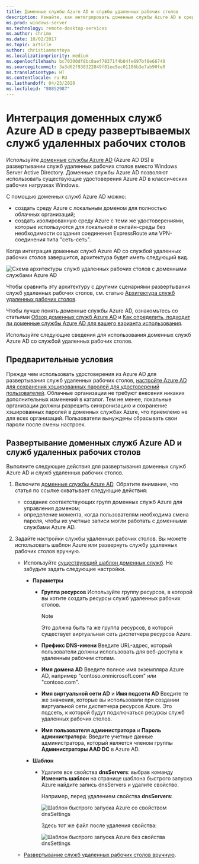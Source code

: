 ```yaml
---
title: Доменные службы Azure AD и службы удаленных рабочих столов
description: Узнайте, как интегрировать доменные службы Azure AD в среду развертываемых служб удаленных рабочих столов.
ms.prod: windows-server
ms.technology: remote-desktop-services
ms.author: chrimo
ms.date: 10/02/2017
ms.topic: article
author: christianmontoya
ms.localizationpriority: medium
ms.openlocfilehash: bc70300df8bc8aef78371f4b84fe697bf8e66749
ms.sourcegitcommit: 3a3d62f938322849f81ee9ec01186b3e7ab90fe0
ms.translationtype: HT
ms.contentlocale: ru-RU
ms.lasthandoff: 04/23/2020
ms.locfileid: "80852987"
---
```

# <a name="integrate-azure-ad-domain-services-with-your-rds-deployment"></a>Интеграция доменных служб Azure AD в среду развертываемых служб удаленных рабочих столов

Используйте [доменные службы Azure AD](/azure/active-directory-domain-services/active-directory-ds-overview) (Azure AD DS) в развертывании служб удаленных рабочих столов вместо Windows Server Active Directory. Доменные службы Azure AD позволяют использовать существующие удостоверения Azure AD в классических рабочих нагрузках Windows.

С помощью доменных служб Azure AD можно: 
- создать среду Azure с локальным доменом для полностью облачных организаций; 
- создать изолированную среду Azure с теми же удостоверениями, которые используются для локальной и онлайн-среды без необходимости создания соединения ExpressRoute или VPN-соединения типа "сеть-сеть". 

Когда интеграция доменных служб Azure AD со службой удаленных рабочих столов завершится, архитектура будет иметь следующий вид.

![Схема архитектуры служб удаленных рабочих столов с доменными службами Azure AD](media/aadds-rds.png)

Чтобы сравнить эту архитектуру с другими сценариями развертывания служб удаленных рабочих столов, см. статью [Архитектура служб удаленных рабочих столов](desktop-hosting-logical-architecture.md).

Чтобы лучше понять доменные службы Azure AD, ознакомьтесь со статьями [Обзор доменных служб Azure AD](/azure/active-directory-domain-services/active-directory-ds-overview) и [Как определить, подходит ли доменные службы Azure AD для вашего варианта использования](/azure/active-directory-domain-services/active-directory-ds-comparison).

Используйте следующие сведения для использования доменных служб Azure AD со службой удаленных рабочих столов.

## <a name="prerequisites"></a>Предварительные условия

Прежде чем использовать удостоверения из Azure AD для развертывания служб удаленных рабочих столов, [настройте Azure AD для сохранения хэшированных паролей для удостоверений пользователей](/azure/active-directory-domain-services/active-directory-ds-getting-started-password-sync). Облачные организации не требуют внесения никаких дополнительных изменений в каталог. Тем не менее, локальные организации должны разрешить синхронизацию и сохранение хэшированных паролей в доменных службах Azure, что приемлемо не для всех организаций. Пользователи вынуждены сбрасывать свои пароли после смены настроек.

## <a name="deploy-azure-ad-ds-and-rds"></a>Развертывание доменных служб Azure AD и служб удаленных рабочих столов 
Выполните следующие действия для развертывания доменных служб Azure AD и служб удаленных рабочих столов.

1. Включите [доменные службы Azure AD](/azure/active-directory-domain-services/active-directory-ds-getting-started). Обратите внимание, что статья по ссылке охватывает следующие действия:
   - создание соответствующих групп доменных служб Azure для управления доменом;
   - определение момента, когда пользователям необходима смена пароля, чтобы их учетные записи могли работать с доменными службами Azure AD.
   
2. Задайте настройки службы удаленных рабочих столов. Вы можете использовать шаблон Azure или развернуть службу удаленных рабочих столов вручную.
   - Используйте [существующий шаблон доменных служб](https://azure.microsoft.com/resources/templates/rds-deployment-existing-ad/). Не забудьте задать следующие настройки.
   
     - **Параметры**
       - **Группа ресурсов** Используйте группу ресурсов, в которой вы хотите создать ресурсы служб удаленных рабочих столов.
         > [!NOTE] 
         > Это должна быть та же группа ресурсов, в которой существует виртуальная сеть диспетчера ресурсов Azure.

       - **Префикс DNS-имени** Введите URL-адрес, который пользователи должны использовать для веб-доступа к удаленным рабочим столам.
       - **Имя домена AD** Введите полное имя экземпляра Azure AD, например "contoso.onmicrosoft.com" или "contoso.com".
       - **Имя виртуальной сети AD** и **Имя подсети AD** Введите те же значения, которые вы использовали при создании виртуальной сети диспетчера ресурсов Azure. Это подсеть, к которой будут подключаться ресурсы служб удаленных рабочих столов.
       - **Имя пользователя администратора** и **Пароль администратора**: Введите учетные данные администратора, который является членом группы **Администраторы AAD DC** в Azure AD.
   
     - **Шаблон**
        - Удалите все свойства **dnsServers**: выбрав команду **Изменить шаблон** на странице шаблона быстрого запуска Azure найдите запись dnsServers и удалите свойство. 

           Например, перед удалением свойства **dnsServers**:
      
           ![Шаблон быстрого запуска Azure со свойством dnsSettings](media/rds-remove-dnssettings-before.png)

           Здесь тот же файл после удаления свойства:

           ![Шаблон быстрого запуска Azure без свойства dnsSettings](media/rds-remove-dnssettings-after.png)
   
   - [Развертывание служб удаленных рабочих столов вручную](rds-deploy-infrastructure.md). 

